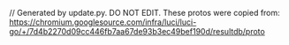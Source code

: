// Generated by update.py. DO NOT EDIT.
These protos were copied from:
https://chromium.googlesource.com/infra/luci/luci-go/+/7d4b2270d09cc446fb7aa67de93b3ec49bef190d/resultdb/proto
